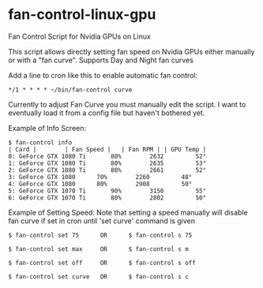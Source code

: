 # fan-control-linux-gpu
Fan Control Script for Nvidia GPUs on Linux

This script allows directly setting fan speed on Nvidia GPUs either manually or with a "fan curve".
Supports Day and Night fan curves

Add a line to cron like this to enable automatic fan control:

```
*/1 * * * *	~/bin/fan-control curve
```

Currently to adjust Fan Curve you must manually edit the script. 
I want to eventually load it from a config file but haven't bothered yet.

Example of Info Screen:

```
$ fan-control info
| Card |		| Fan Speed |	| Fan RPM |	| GPU Temp |
0: GeForce GTX 1080 Ti	     80%	    2632	     52°
1: GeForce GTX 1080 Ti	     80%	    2635	     53°
2: GeForce GTX 1080 Ti	     80%	    2661	     52°
3: GeForce GTX 1080	     70%	    2260	     48°
4: GeForce GTX 1080	     80%	    2908	     50°
5: GeForce GTX 1070 Ti	     90%	    3150	     55°
6: GeForce GTX 1070 Ti	     80%	    2802	     50°

```

Example of Setting Speed:
Note that setting a speed manually will disable fan curve if set in cron until 'set curve' command is given

```
$ fan-control set 75      OR      $ fan-control s 75

$ fan-control set max     OR      $ fan-control s m

$ fan-control set off     OR      $ fan-control s off

$ fan-control set curve   OR      $ fan-control s c
```

